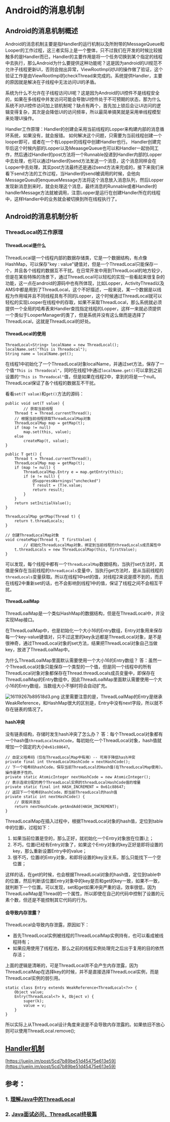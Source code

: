 # Android的消息机制

## Android的消息机制概述
Android的消息机制主要是指Handler的运行机制以及所附带的MessageQueue和Looper的工作过程，这三者实际上是一个整体，只不过我们在开发的时候比较接触多的是Handler而已，Handler的主要作用是将一个任务切换到某个指定的线程中去执行，那么Android为什么要提供这种功能呢？这是因为android的UI规范不允许子线程更新UI，否则会抛出异常，ViewRootImpl对UI的操作做了验证，这个验证工作是由ViewRootImpl的checkThread来完成的。系统提供Handler，主要的原因就是解决在子线程中无法访问UI的矛盾。

系统为什么不允许在子线程访问UI呢？这是因为Android的UI控件不是线程安全的，如果在多线程中并发访问可能会导致UI控件处于不可预期的状态，那为什么系统不对UI控件访问加上锁机制呢？缺点有两个，首先加上锁后会让UI访问的逻辑变得复杂，其次是会降低UI的访问频率，所以最简单搞笑就是采用单线程模型来处理UI操作。

Handler工作原理：Handler的创建会采用当前线程的Lopper来构建内部的消息循环系统，如果没有，就会报错。
如何解决这个问题，只需要为当前线程创建一个looper即可，或者在一个有Lopper的线程中创建Handler也行。
Handler创建完毕后这个时候内部的Lopper以及MeaasgeQueue也可以和Handler一起协同工作，然后通过Handler的post方法将一个Runnable投递到Handler内部的Lopper中去处理，也可以通过Handler的send方法发送一个消息，这个消息同样会在Lopper中去处理，其实post方法最终还是通过send方法来完成的，接下来我们来看下send方法的工作过程，当Handler的send被调用的时候，会他向MessageQueu的enqueueMessage方法将这个消息放入消息队列，然后Lopper发现新消息到来时，就会处理这个消息，最终消息的Runnable或者Handler的handlerMessage方法就被调用，注意Lopper是运行在创建Handler所在的线程中，这样Handler中的业务就会被切换到所在线程执行了。
## Android的消息机制分析
### ThreadLocal的工作原理
#### ThreadLocal是什么
ThreadLocal是一个线程内部的数据存储类，它是一个数据结构，有点像HashMap，可以保存"key : value"键值对，但是一个ThreadLocal只能保存一个，并且各个线程的数据互不干扰。在日常开发中用到ThreadLocal的地方较少，但是在某些特殊的场景下，通过ThreadLocal可以轻松的实现一些看起来很复杂的功能，这一点在android的源码中也有所体现，比如Lopper，ActivityThread以及AMS中都是用到了ThreadLocal，这个不好描述，一般来说，某一个数据是以线程为作用域并且不同线程具有不同的Lopper，这个时候通过ThreadLocal就可以轻松的实现Looper在线程中的存取，如果不采取ThreadLocal，那么系统就必须提供一个全局的哈希表来Handler查找指定线程的Lopper，这样一来就必须提供一个类似于LooperManager的类了，但是系统并没有这么做而是选择了ThreadLocal，这就是ThreadLocal的好处。
#### ThreadLocal的使用
```
ThreadLocal<String> localName = new ThreadLocal();
localName.set("This is Threadocal");
String name = localName.get();
```
在线程1中初始化了一个ThreadLocal对象localName，并通过set方法，保存了一个值`"This is Threadocal"`，同时在线程1中通过`localName.get()`可以拿到之前设置的`"This is Threadocal"`值，但是如果在线程2中，拿到的将是一个null。ThreadLocal保证了各个线程的数据互不干扰。

看看`set(T value)`和`get()`方法的源码：
```
public void set(T value) {
		// 获取当前线程
    Thread t = Thread.currentThread();
    // 根据当前线程获取ThreadLocalMap对象
    ThreadLocalMap map = getMap(t);
    if (map != null)
        map.set(this, value);
    else
        createMap(t, value);
}

public T get() {
    Thread t = Thread.currentThread();
    ThreadLocalMap map = getMap(t);
    if (map != null) {
        ThreadLocalMap.Entry e = map.getEntry(this);
        if (e != null) {
            @SuppressWarnings("unchecked")
            T result = (T)e.value;
            return result;
        }
    }
    return setInitialValue();
}

ThreadLocalMap getMap(Thread t) {
    return t.threadLocals;
}

// 创建ThreadLocalMap对象
void createMap(Thread t, T firstValue) {
		// 初始化ThreadLocalMap对象，绑定到当前线程的threadLocals成员属性中
    t.threadLocals = new ThreadLocalMap(this, firstValue);
}
```
可以发现，每个线程中都有一个`ThreadLocalMap`数据结构，当执行set方法时，其值是保存在当前线程的`threadLocals`变量中，当执行get方法时，是从当前线程的`threadLocals`变量获取。所以在线程1中set的值，对线程2来说是摸不到的，而且在线程2中重新set的话，也不会影响到线程1中的值，保证了线程之间不会相互干扰。
#### ThreadLoalMap
ThreadLoalMap是一个类似HashMap的数据结构，但是在ThreadLocal中，并没实现Map接口。

在ThreadLoalMap中，也是初始化一个大小16的Entry数组，Entry对象用来保存每一个key-value键值对，只不过这里的key永远都是ThreadLocal对象，是不是很神奇，通过ThreadLocal对象的set方法，结果把ThreadLocal对象自己当做key，放进了ThreadLoalMap中。

为什么ThreadLoalMap里面默认需要使用一个大小16的Entry数组？
答：虽然一个ThreadLocal<T>对象只能保存一个类型的一个值，但是同一个线程中的所有ThreadLocal<T>对象对象都保存在Thread.threadLocals成员变量中，即保存在ThreadLoalMap的Entry数组中，因此ThreadLoalMap里面默认需要使用一个大小16的Entry数组，当数组大小不够时将会自动扩充。

![16119267b89518d3.png](https://cdn.nlark.com/yuque/0/2020/png/754789/1579782973240-09cd4a0e-ae59-4464-90aa-d12ff69c09b4.png#align=left&display=inline&height=480&name=16119267b89518d3.png&originHeight=480&originWidth=1068&size=31942&status=done&style=none&width=1068)
这里需要注意的是，ThreadLoalMap的Entry是继承WeakReference，和HashMap很大的区别是，Entry中没有next字段，所以就不存在链表的情况了。
#### hash冲突
没有链表结构，存储时发生hash冲突了怎么办？
答：每个ThreadLocal对象都有一个hash值`threadLocalHashCode`，每初始化一个ThreadLocal对象，hash值就增加一个固定的大小`0x61c88647`。
```
// 自定义哈希码（仅在ThreadLocalMap中有用）-- 可用于降低hash冲突
private final int threadLocalHashCode = nextHashCode();
// 下一个哈希码hashCode，保存当前ThreadLocal的Hash值(在ThreadLocalMap使用)。操作是原子性的。
private static AtomicInteger nextHashCode = new AtomicInteger();
// 表示连续分配的两个ThreadLocal实例的threadLocalHashCode值的增量 
private static final int HASH_INCREMENT = 0x61c88647;
// 返回下一个哈希码hashCode，即当前ThreadLocal的hash值
private static int nextHashCode() {
	// 获取并添加
	return nextHashCode.getAndAdd(HASH_INCREMENT);
}
```
ThreadLocalMap在插入过程中，根据ThreadLocal对象的hash值，定位到table中的位置i，过程如下：

1. 如果当前位置是空的，那么正好，就初始化一个Entry对象放在位置i上；
1. 不巧，位置i已经有Entry对象了，如果这个Entry对象的key正好是即将设置的key，那么重新设置Entry中的value；
1. 很不巧，位置i的Entry对象，和即将设置的key没关系，那么只能找下一个空位置；

这样的话，在get的时候，也会根据ThreadLocal对象的hash值，定位到table中的位置，然后判断该位置Entry对象中的key是否和get的key一致，如果不一致，就判断下一个位置。可以发现，set和get如果冲突严重的话，效率很低，因为ThreadLoalMap是Thread的一个属性，所以即使在自己的代码中控制了设置的元素个数，但还是不能控制其它代码的行为。
#### 会导致内存泄露？
ThreadLocal会导致内存泄露，原因如下：

- 首先ThreadLocal实例被线程的ThreadLocalMap实例持有，也可以看成被线程持有；
- 如果应用使用了线程池，那么之前的线程实例处理完之后出于复用的目的依然存活；

上面的逻辑是清晰的，可是ThreadLocal并不会产生内存泄露，因为ThreadLocalMap在选择key的时候，并不是直接选择ThreadLocal实例，而是ThreadLocal实例的弱引用。
```
static class Entry extends WeakReference<ThreadLocal<?>> {
    Object value;
    Entry(ThreadLocal<?> k, Object v) {
        super(k);
        value = v;
    }
}
```
所以实际上从ThreadLocal设计角度来说是不会导致内存泄露的。如果依旧不放心则可以使用ThreadLocal.remove();
## [Handler机制](https://juejin.im/post/5cd7b89be51d45475e613e59)
[https://juejin.im/post/5cd7b89be51d45475e613e59](https://juejin.im/post/5cd7b89be51d45475e613e59)
## 参考：
### 1. [理解Java中的ThreadLocal](https://droidyue.com/blog/2016/03/13/learning-threadlocal-in-java/)
### 2. [Java面试必问，ThreadLocal终极篇](https://juejin.im/post/5a64a581f265da3e3b7aa02d)

